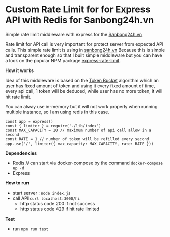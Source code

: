 # Custom Rate Limit for for Express API with Redis for Sanbong24h.vn
Simple rate limit middleware with express for the [Sanbong24h.vn](https://sanbong24h.vn)


Rate limit for API call is very important for protect server from expected API calls. This simple rate limit is using in [sanbong24h.vn](https://sanbong24h.vn)
Because this is simple and transparent enough so that I built simple middleware but you can have a look on the popular NPM package [express-rate-limit](https://github.com/express-rate-limit/express-rate-limit).

**How it works** 

Idea of this middleware is based on the [Token Bucket](https://en.wikipedia.org/wiki/Token_bucket) algorithm which an user has fixed amount of token and using it every fixed amount of time, every api call, 1 token will be deduced, while user has no more token, it will hit rate limit.

You can alway use in-memory but it will not work properly when running multiple instance, so I am using redis in this case.

```
const app = express()
const { limiter } = require('./lib/index')
const MAX_CAPACITY = 10 // maximum number of api call allow in a second
const RATE = 1 // number of token will be refilled every second
app.use('/', limiter({ max_capacity: MAX_CAPACITY, rate: RATE }))

```

**Dependencies**
- Redis // can start via docker-compose by the command `docker-compose up -d`
- Express

**How to run**

- start server : `node index.js`
- call API `curl localhost:3000/hi`
    - http status code 200 if not success
    - http status code 429 if hit rate limited     


**Test**
- run `npm run test`

